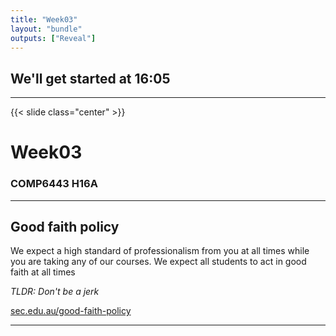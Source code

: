 ```yaml
---
title: "Week03"
layout: "bundle"
outputs: ["Reveal"]
---
```


## We'll get started at 16:05

---

{{< slide class="center" >}}
# Week03
### COMP6443 H16A 

---

## Good faith policy

We expect a high standard of professionalism from you at all times while you are taking any of our courses. We expect all students to act in good faith at all times

*TLDR: Don't be a jerk*

[sec.edu.au/good-faith-policy](https://sec.edu.au/good-faith-policy)


---